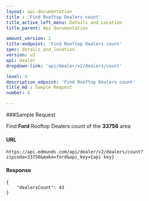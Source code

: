```yaml
---
layout: api-documentation
title : 'Find Rooftop Dealers count'
title_active_left_menu: Details and Location
title_parent: Api documentation

amount_version: 2
title-endpoint: 'Find Rooftop Dealers count'
spec: details_and_location
version: v2
api: dealer
dropdown-link: 'api/dealer/v2/dealers/count'

level: 4
description_edpoint: 'Find Rooftop Dealers count'
title_md : Sample Request
number: 4

---
```


###Sample Request

Find **Ford** Rooftop Dealers count of the **33756** area

#### URL

    https://api.edmunds.com/api/dealer/v2/dealers/count?zipcode=33756&make=ford&api_key={api key}

#### Response

    {
        "dealersCount": 43
    }
    
